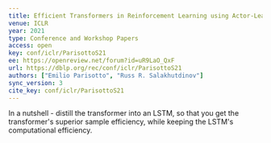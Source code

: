 ```yaml
---
title: Efficient Transformers in Reinforcement Learning using Actor-Learner Distillation.
venue: ICLR
year: 2021
type: Conference and Workshop Papers
access: open
key: conf/iclr/ParisottoS21
ee: https://openreview.net/forum?id=uR9LaO_QxF
url: https://dblp.org/rec/conf/iclr/ParisottoS21
authors: ["Emilio Parisotto", "Russ R. Salakhutdinov"]
sync_version: 3
cite_key: conf/iclr/ParisottoS21
---
```

In a nutshell - distill the transformer into an LSTM, so that you get the transformer's superior sample efficiency, while keeping the LSTM's computational efficiency.